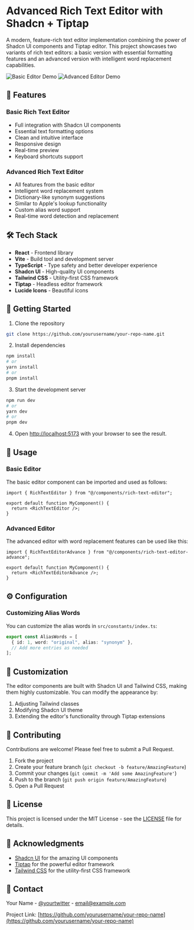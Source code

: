 # Advanced Rich Text Editor with Shadcn + Tiptap

A modern, feature-rich text editor implementation combining the power of Shadcn UI components and Tiptap editor. This project showcases two variants of rich text editors: a basic version with essential formatting features and an advanced version with intelligent word replacement capabilities.

![Basic Editor Demo](./editor.gif)
![Advanced Editor Demo](./editorAdvance.gif)

## 🚀 Features

### Basic Rich Text Editor

- Full integration with Shadcn UI components
- Essential text formatting options
- Clean and intuitive interface
- Responsive design
- Real-time preview
- Keyboard shortcuts support

### Advanced Rich Text Editor

- All features from the basic editor
- Intelligent word replacement system
- Dictionary-like synonym suggestions
- Similar to Apple's lookup functionality
- Custom alias word support
- Real-time word detection and replacement

## 🛠️ Tech Stack

- **React** - Frontend library
- **Vite** - Build tool and development server
- **TypeScript** - Type safety and better developer experience
- **Shadcn UI** - High-quality UI components
- **Tailwind CSS** - Utility-first CSS framework
- **Tiptap** - Headless editor framework
- **Lucide Icons** - Beautiful icons

## 🚀 Getting Started

1. Clone the repository

```bash
git clone https://github.com/yourusername/your-repo-name.git
```

2. Install dependencies

```bash
npm install
# or
yarn install
# or
pnpm install
```

3. Start the development server

```bash
npm run dev
# or
yarn dev
# or
pnpm dev
```

4. Open [http://localhost:5173](http://localhost:5173) with your browser to see the result.

## 📖 Usage

### Basic Editor

The basic editor component can be imported and used as follows:

```tsx
import { RichTextEditor } from "@/components/rich-text-editor";

export default function MyComponent() {
  return <RichTextEditor />;
}
```

### Advanced Editor

The advanced editor with word replacement features can be used like this:

```tsx
import { RichTextEditorAdvance } from "@/components/rich-text-editor-advance";

export default function MyComponent() {
  return <RichTextEditorAdvance />;
}
```

## ⚙️ Configuration

### Customizing Alias Words

You can customize the alias words in `src/constants/index.ts`:

```typescript
export const AliasWords = [
  { id: 1, word: "original", alias: "synonym" },
  // Add more entries as needed
];
```

## 🎨 Customization

The editor components are built with Shadcn UI and Tailwind CSS, making them highly customizable. You can modify the appearance by:

1. Adjusting Tailwind classes
2. Modifying Shadcn UI theme
3. Extending the editor's functionality through Tiptap extensions

## 🤝 Contributing

Contributions are welcome! Please feel free to submit a Pull Request.

1. Fork the project
2. Create your feature branch (`git checkout -b feature/AmazingFeature`)
3. Commit your changes (`git commit -m 'Add some AmazingFeature'`)
4. Push to the branch (`git push origin feature/AmazingFeature`)
5. Open a Pull Request

## 📝 License

This project is licensed under the MIT License - see the [LICENSE](LICENSE) file for details.

## 🙏 Acknowledgments

- [Shadcn UI](https://ui.shadcn.com/) for the amazing UI components
- [Tiptap](https://tiptap.dev/) for the powerful editor framework
- [Tailwind CSS](https://tailwindcss.com/) for the utility-first CSS framework

## 📧 Contact

Your Name - [@yourtwitter](https://twitter.com/yourtwitter) - email@example.com

Project Link: [https://github.com/yourusername/your-repo-name](https://github.com/yourusername/your-repo-name)
